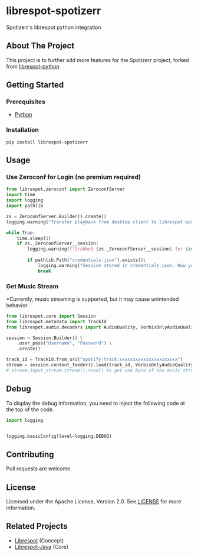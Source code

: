 # librespot-spotizerr

Spotizerr's librespot python integration

## About The Project

This project is to further add more features for the Spotizerr project, forked from [librespot-python](https://github.com/kokarare1212/librespot-python)

## Getting Started

### Prerequisites

- [Python](https://python.org/)

### Installation

```commandline
pip install librespot-spotizerr
```

## Usage

### Use Zeroconf for Login (no premium required)

```python
from librespot.zeroconf import ZeroconfServer
import time
import logging
import pathlib

zs = ZeroconfServer.Builder().create()
logging.warning("Transfer playback from desktop client to librespot-spotizerr via Spotify Connect in order to store session")

while True:
    time.sleep(1)
    if zs._ZeroconfServer__session:
        logging.warning(f"Grabbed {zs._ZeroconfServer__session} for {zs._ZeroconfServer__session.username()}")
        
        if pathlib.Path("credentials.json").exists():
            logging.warning("Session stored in credentials.json. Now you can Ctrl+C")
            break
```

### Get Music Stream

*Currently, music streaming is supported, but it may cause unintended behavior.<br>

```python
from librespot.core import Session
from librespot.metadata import TrackId
from librespot.audio.decoders import AudioQuality, VorbisOnlyAudioQuality

session = Session.Builder() \
    .user_pass("Username", "Password") \
    .create()

track_id = TrackId.from_uri("spotify:track:xxxxxxxxxxxxxxxxxxxxxx")
stream = session.content_feeder().load(track_id, VorbisOnlyAudioQuality(AudioQuality.VERY_HIGH), False, None)
# stream.input_stream.stream().read() to get one byte of the music stream.
```

## Debug

To display the debug information, you need to inject the following code at the
top of the code.

```python
import logging


logging.basicConfig(level=logging.DEBUG)
```

## Contributing

Pull requests are welcome.

## License

Licensed under the Apache License, Version 2.0. See
[LICENSE](https://github.com/spotizerr-dev/librespot-spotizerr/blob/main/LICENSE)
for more information.

## Related Projects

- [Librespot](https://github.com/librespot-org/librespot) (Concept)
- [Librespot-Java](https://github.com/librespot-org/librespot-java) (Core)
